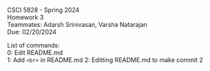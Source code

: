 CSCI 5828 - Spring 2024    
Homework 3   
Teammates: Adarsh Srinivasan, Varsha Natarajan   
Due: 02/20/2024   

List of commands:   
0: Edit README.md   
1: Add `<br>` in README.md
2: Editting README.md to make commit 2      
